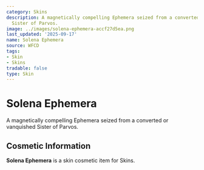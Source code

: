 ```yaml
---
category: Skins
description: A magnetically compelling Ephemera seized from a converted or vanquished
  Sister of Parvos.
image: ../images/solena-ephemera-accf27d5ea.png
last_updated: '2025-09-17'
name: Solena Ephemera
source: WFCD
tags:
- Skin
- Skins
tradable: false
type: Skin
---
```


# Solena Ephemera

A magnetically compelling Ephemera seized from a converted or vanquished Sister of Parvos.

## Cosmetic Information

**Solena Ephemera** is a skin cosmetic item for Skins.

